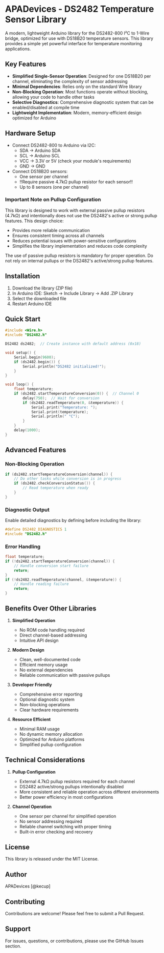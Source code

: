# APADevices - DS2482 Temperature Sensor Library

A modern, lightweight Arduino library for the DS2482-800 I²C to 1-Wire bridge, optimized for use with DS18B20 temperature sensors. This library provides a simple yet powerful interface for temperature monitoring applications.

## Key Features

- **Simplified Single-Sensor Operation**: Designed for one DS18B20 per channel, eliminating the complexity of sensor addressing
- **Minimal Dependencies**: Relies only on the standard Wire library
- **Non-Blocking Operation**: Most functions operate without blocking, allowing your code to handle other tasks
- **Selective Diagnostics**: Comprehensive diagnostic system that can be enabled/disabled at compile time
- **Lightweight Implementation**: Modern, memory-efficient design optimized for Arduino

## Hardware Setup

- Connect DS2482-800 to Arduino via I2C:
  - SDA → Arduino SDA
  - SCL → Arduino SCL
  - VCC → 3.3V or 5V (check your module's requirements)
  - GND → GND
- Connect DS18B20 sensors:
  - One sensor per channel
  - !!Require passive 4.7kΩ pullup resistor for each sensor!!
  - Up to 8 sensors (one per channel)

### Important Note on Pullup Configuration
This library is designed to work with external passive pullup resistors (4.7kΩ) and intentionally does not use the DS2482's active or strong pullup features. This design choice:
- Provides more reliable communication
- Ensures consistent timing across all channels
- Reduces potential issues with power-sensitive configurations
- Simplifies the library implementation and reduces code complexity

The use of passive pullup resistors is mandatory for proper operation. Do not rely on internal pullups or the DS2482's active/strong pullup features.

## Installation

1. Download the library (ZIP file)
2. In Arduino IDE: Sketch → Include Library → Add .ZIP Library
3. Select the downloaded file
4. Restart Arduino IDE

## Quick Start

```cpp
#include <Wire.h>
#include "DS2482.h"

DS2482 ds2482;  // Create instance with default address (0x18)

void setup() {
    Serial.begin(9600);
    if (ds2482.begin()) {
        Serial.println("DS2482 initialized!");
    }
}

void loop() {
    float temperature;
    if (ds2482.startTemperatureConversion(0)) {  // Channel 0
        delay(750);  // Wait for conversion
        if (ds2482.readTemperature(0, &temperature)) {
            Serial.print("Temperature: ");
            Serial.print(temperature);
            Serial.println(" °C");
        }
    }
    delay(1000);
}
```

## Advanced Features

### Non-Blocking Operation
```cpp
if (ds2482.startTemperatureConversion(channel)) {
    // Do other tasks while conversion is in progress
    if (ds2482.checkConversionStatus()) {
        // Read temperature when ready
    }
}
```

### Diagnostic Output
Enable detailed diagnostics by defining before including the library:
```cpp
#define DS2482_DIAGNOSTICS 1
#include "DS2482.h"
```

### Error Handling
```cpp
float temperature;
if (!ds2482.startTemperatureConversion(channel)) {
    // Handle conversion start failure
    return;
}
if (!ds2482.readTemperature(channel, &temperature)) {
    // Handle reading failure
    return;
}
```

## Benefits Over Other Libraries

1. **Simplified Operation**
   - No ROM code handling required
   - Direct channel-based addressing
   - Intuitive API design

2. **Modern Design**
   - Clean, well-documented code
   - Efficient memory usage
   - No external dependencies
   - Reliable communication with passive pullups

3. **Developer Friendly**
   - Comprehensive error reporting
   - Optional diagnostic system
   - Non-blocking operations
   - Clear hardware requirements

4. **Resource Efficient**
   - Minimal RAM usage
   - No dynamic memory allocation
   - Optimized for Arduino platforms
   - Simplified pullup configuration

## Technical Considerations

1. **Pullup Configuration**
   - External 4.7kΩ pullup resistors required for each channel
   - DS2482 active/strong pullups intentionally disabled
   - More consistent and reliable operation across different environments
   - Better power efficiency in most configurations

2. **Channel Operation**
   - One sensor per channel for simplified operation
   - No sensor addressing required
   - Reliable channel switching with proper timing
   - Built-in error checking and recovery

## License

This library is released under the MIT License.

## Author

APADevices [@kecup]

## Contributing

Contributions are welcome! Please feel free to submit a Pull Request.

## Support

For issues, questions, or contributions, please use the GitHub Issues section.
